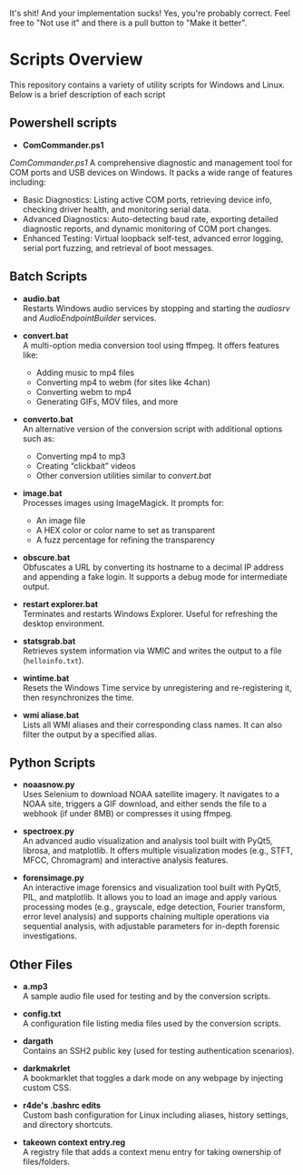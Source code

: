 It's shit! And your implementation sucks!
Yes, you're probably correct. Feel free to "Not use it" and there is a pull button to "Make it better".

# Scripts Overview

This repository contains a variety of utility scripts for Windows and Linux. Below is a brief description of each script

## Powershell scripts
- **ComCommander.ps1**

*ComCommander.ps1*
A comprehensive diagnostic and management tool for COM ports and USB devices on Windows. It packs a wide range of features including:
- Basic Diagnostics: Listing active COM ports, retrieving device info, checking driver health, and monitoring serial data.
- Advanced Diagnostics: Auto-detecting baud rate, exporting detailed diagnostic reports, and dynamic monitoring of COM port changes.
- Enhanced Testing: Virtual loopback self-test, advanced error logging, serial port fuzzing, and retrieval of boot messages.

## Batch Scripts
- **audio.bat**  
  Restarts Windows audio services by stopping and starting the *audiosrv* and *AudioEndpointBuilder* services.

- **convert.bat**  
  A multi-option media conversion tool using ffmpeg. It offers features like:
  - Adding music to mp4 files
  - Converting mp4 to webm (for sites like 4chan)
  - Converting webm to mp4
  - Generating GIFs, MOV files, and more

- **converto.bat**  
  An alternative version of the conversion script with additional options such as:
  - Converting mp4 to mp3
  - Creating “clickbait” videos
  - Other conversion utilities similar to *convert.bat*

- **image.bat**  
  Processes images using ImageMagick. It prompts for:
  - An image file
  - A HEX color or color name to set as transparent
  - A fuzz percentage for refining the transparency

- **obscure.bat**  
  Obfuscates a URL by converting its hostname to a decimal IP address and appending a fake login. It supports a debug mode for intermediate output.

- **restart explorer.bat**  
  Terminates and restarts Windows Explorer. Useful for refreshing the desktop environment.

- **statsgrab.bat**  
  Retrieves system information via WMIC and writes the output to a file (`helloinfo.txt`).

- **wintime.bat**  
  Resets the Windows Time service by unregistering and re-registering it, then resynchronizes the time.

- **wmi aliase.bat**  
  Lists all WMI aliases and their corresponding class names. It can also filter the output by a specified alias.

## Python Scripts
- **noaasnow.py**  
  Uses Selenium to download NOAA satellite imagery. It navigates to a NOAA site, triggers a GIF download, and either sends the file to a webhook (if under 8MB) or compresses it using ffmpeg.

- **spectroex.py**  
  An advanced audio visualization and analysis tool built with PyQt5, librosa, and matplotlib. It offers multiple visualization modes (e.g., STFT, MFCC, Chromagram) and interactive analysis features.

- **forensimage.py**  
  An interactive image forensics and visualization tool built with PyQt5, PIL, and matplotlib. It allows you to load an image and apply various processing modes (e.g., grayscale, edge detection, Fourier transform, error level analysis) and supports chaining multiple operations via sequential analysis, with adjustable parameters for in-depth forensic investigations.

## Other Files
- **a.mp3**  
  A sample audio file used for testing and by the conversion scripts.

- **config.txt**  
  A configuration file listing media files used by the conversion scripts.

- **dargath**  
  Contains an SSH2 public key (used for testing authentication scenarios).

- **darkmakrlet**  
  A bookmarklet that toggles a dark mode on any webpage by injecting custom CSS.

- **r4de's .bashrc edits**  
  Custom bash configuration for Linux including aliases, history settings, and directory shortcuts.

- **takeown context entry.reg**  
  A registry file that adds a context menu entry for taking ownership of files/folders.
